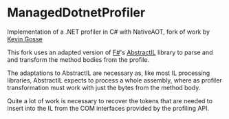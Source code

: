 # ManagedDotnetProfiler

Implementation of a .NET profiler in C# with NativeAOT, fork of work by [Kevin Gosse](https://github.com/kevingosse)

This fork uses an adapted version of [F#](https://github.com/dotnet/fsharp)'s 
[AbstractIL](https://github.com/dotnet/fsharp/tree/main/src/Compiler/AbstractIL) library to 
parse and and transform the method bodies from the profile.

The adaptations to AbstractIL are necessary as, like most IL processing libraries, AbstractIL 
expects to process a whole assembly, where as profiler transformation must work with just the 
bytes from the method body.

Quite a lot of work is necessary to recover the tokens that are needed to insert into the IL
from the COM interfaces provided by the profiling API.
